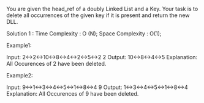 You are given the head_ref of a doubly Linked List and a Key. Your task is to delete all occurrences of the given key if it is present and return the new DLL.

Solution 1 :
Time Complexity : O (N);
Space Complexity : O(1);

Example1:

Input: 
2<->2<->10<->8<->4<->2<->5<->2
2
Output: 
10<->8<->4<->5
Explanation: 
All Occurences of 2 have been deleted.

Example2:

Input: 
9<->1<->3<->4<->5<->1<->8<->4
9
Output: 
1<->3<->4<->5<->1<->8<->4
Explanation: 
All Occurences of 9 have been deleted.
